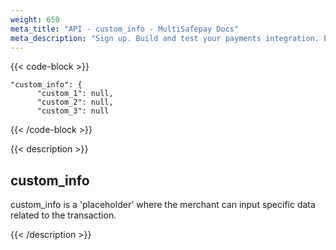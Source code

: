 ```yaml
---
weight: 650
meta_title: "API - custom_info - MultiSafepay Docs"
meta_description: "Sign up. Build and test your payments integration. Explore our products and services. Use our API Reference, SDKs, and wrappers. Get support."
---
```


{{< code-block >}}

```shell 
"custom_info": {
      "custom_1": null,
      "custom_2": null,
      "custom_3": null
```

{{< /code-block >}}

{{< description >}}

## custom_info

custom_info is a 'placeholder' where the merchant can input specific data related to the transaction.

{{< /description >}}
